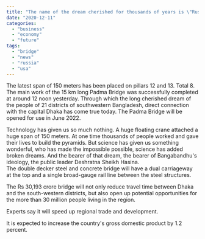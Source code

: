 ```yaml
---
title: "The name of the dream cherished for thousands of years is \"Russian Bridge\""
date: "2020-12-11"
categories: 
  - "business"
  - "economy"
  - "future"
tags: 
  - "bridge"
  - "news"
  - "russia"
  - "usa"
---
```


The latest span of 150 meters has been placed on pillars 12 and 13. Total 8. The main work of the 15 km long Padma Bridge was successfully completed at around 12 noon yesterday. Through which the long cherished dream of the people of 21 districts of southwestern Bangladesh, direct connection with the capital Dhaka has come true today. The Padma Bridge will be opened for use in June 2022.

Technology has given us so much nothing. A huge floating crane attached a huge span of 150 meters. At one time thousands of people worked and gave their lives to build the pyramids. But science has given us something wonderful, who has made the impossible possible, science has added broken dreams. And the bearer of that dream, the bearer of Bangabandhu's ideology, the public leader Deshratna Sheikh Hasina.  
The double decker steel and concrete bridge will have a dual carriageway at the top and a single broad-gauge rail line between the steel structures.

The Rs 30,193 crore bridge will not only reduce travel time between Dhaka and the south-western districts, but also open up potential opportunities for the more than 30 million people living in the region.

Experts say it will speed up regional trade and development.

It is expected to increase the country's gross domestic product by 1.2 percent.
